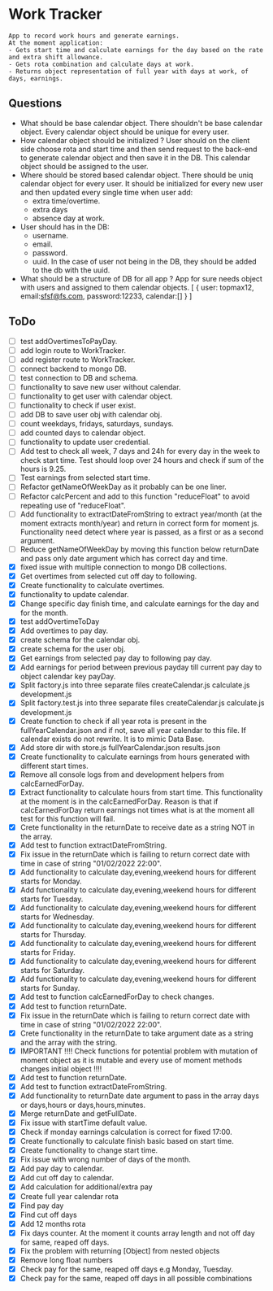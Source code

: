 # Work Tracker

    App to record work hours and generate earnings.
    At the moment application:
    - Gets start time and calculate earnings for the day based on the rate and extra shift allowance.
    - Gets rota combination and calculate days at work.
    - Returns object representation of full year with days at work, of days, earnings.

## Questions

- What should be base calendar object.
    There shouldn't be base calendar object.
    Every calendar object should be unique for every user.
- How calendar object should be initialized ?
    User should on the client side choose rota and start time and then send request to the back-end to generate calendar object and then save it in the DB. This calendar object should be assigned to the user.
- Where should be stored based calendar object.
    There should be uniq calendar object for every user. It should be initialized for every new user and then updated every single time when user add:
    - extra time/overtime.
    - extra days
    - absence day at work.
- User should has in the DB:
    - username.
    - email.
    - password.
    - uuid.
    In the case of user not being in the DB, they should be added to the db with the uuid.
- What should be a structure of DB for all app ?
    App for sure needs object with users and assigned to them calendar objects.
    [
        {
            user: topmax12,
            email:sfsf@fs.com,
            password:12233,
            calendar:[]
        }
    ]

## ToDo

- [ ] test addOvertimesToPayDay.
- [ ] add login route to WorkTracker.
- [ ] add register route to WorkTracker.
- [ ] connect backend to mongo DB.
- [ ] test connection to DB and schema.
- [ ] functionality to save new user without calendar.
- [ ] functionality to get user with calendar object.
- [ ] functionality to check if user exist.
- [ ] add DB to save user obj with calendar obj.
- [ ] count weekdays, fridays, saturdays, sundays.
- [ ] add counted days to calendar object.
- [ ] functionality to update user credential.
- [ ] Add test to check all week, 7 days and 24h for every day in the week to check start time. Test should loop over 24 hours and check if sum of the hours is 9.25.
- [ ] Test earnings from selected start time.
- [ ] Refactor getNameOfWeekDay as it probably can be one liner.
- [ ] Refactor calcPercent and add to this function "reduceFloat" to avoid repeating use of "reduceFloat".
- [ ] Add functionality to extractDateFromString to extract year/month (at the moment extracts month/year) and return in correct form for moment js. Functionality need detect where year is passed, as a first or as a second argument.
- [ ] Reduce getNameOfWeekDay by moving this function below returnDate and pass only date argument which has correct day and time.
- [x] fixed issue with multiple connection to mongo DB collections.
- [x] Get overtimes from selected cut off day to following.
- [x] Create functionality to calculate overtimes.
- [x] functionality to update calendar.
- [x] Change specific day finish time, and calculate earnings for the day and for the month.
- [x] test addOvertimeToDay
- [x] Add overtimes to pay day.
- [x] create schema for the calendar obj.
- [x] create schema for the user obj.
- [x] Get earnings from selected pay day to following pay day.
- [x] Add earnings for period between previous payday till current pay day to object calendar key payDay.
- [x] Split factory.js into three separate files createCalendar.js calculate.js development.js
- [x] Split factory.test.js into three separate files createCalendar.js calculate.js development.js
- [x] Create function to check if all year rota is present in the fullYearCalendar.json and if not, save all year calendar to this file. If calendar exists do not rewrite. It is to mimic Data Base.
- [x] Add store dir with store.js fullYearCalendar.json results.json
- [x] Create functionality to calculate earnings from hours generated with different start times.
- [x] Remove all console logs from and development helpers from calcEarnedForDay.
- [x] Extract functionality to calculate hours from start time. This functionality at the moment is in the  calcEarnedForDay. Reason is that if calcEarnedForDay return earnings not times what is at the moment all test for this function will fail. 
- [x] Crete functionality in the returnDate to receive date as a string NOT in the array.
- [x] Add test to function extractDateFromString.
- [x] Fix issue in the returnDate which is failing to return correct date with time in case of string "01/02/2022 22:00".
- [x] Add functionality to calculate day,evening,weekend hours for different starts for Monday.
- [x] Add functionality to calculate day,evening,weekend hours for different starts for Tuesday.
- [x] Add functionality to calculate day,evening,weekend hours for different starts for Wednesday.
- [x] Add functionality to calculate day,evening,weekend hours for different starts for Thursday.
- [x] Add functionality to calculate day,evening,weekend hours for different starts for Friday.
- [x] Add functionality to calculate day,evening,weekend hours for different starts for Saturday.
- [x] Add functionality to calculate day,evening,weekend hours for different starts for Sunday.
- [x] Add test to function calcEarnedForDay to check changes.
- [x] Add test to function returnDate.
- [x] Fix issue in the returnDate which is failing to return correct date with time in case of string "01/02/2022 22:00".
- [x] Crete functionality in the returnDate to take argument date as a string and the array with the string.
- [x] IMPORTANT !!!! Check functions for potential problem with mutation of moment object as it is mutable and every use of moment methods changes initial object !!!!
- [x] Add test to function returnDate.
- [x] Add test to function extractDateFromString.
- [x] Add functionality to returnDate date argument to pass in the array days or days,hours or days,hours,minutes.
- [x] Merge returnDate and getFullDate.
- [x] Fix issue with startTime default value.
- [x] Check if monday earnings calculation is correct for fixed 17:00.
- [x] Create functionally to calculate finish basic based on start time.
- [x] Create functionality to change start time.
- [x] Fix issue with wrong number of days of the month.
- [x] Add pay day to calendar.
- [x] Add cut off day to calendar.
- [x] Add calculation for additional/extra pay
- [x] Create full year calendar rota
- [x] Find pay day
- [x] Find cut off days
- [x] Add 12 months rota
- [x] Fix days counter. At the moment it counts array length and not off day for same, reaped off days.
- [x] Fix the problem with returning [Object] from nested objects
- [x] Remove long float numbers
- [x] Check pay for the same, reaped off days e.g Monday, Tuesday.
- [x] Check pay for the same, reaped off days in all possible combinations
